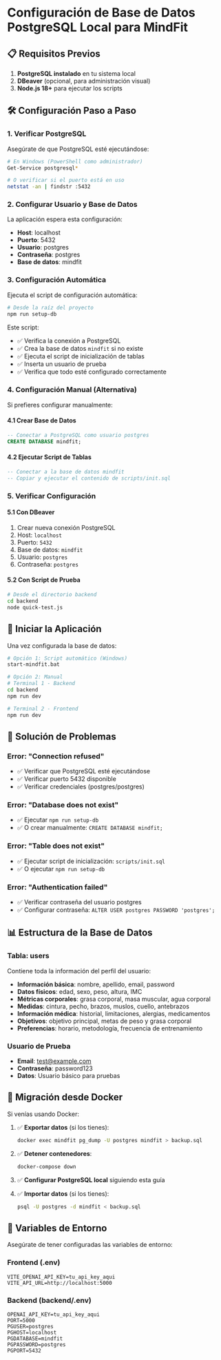 # Configuración de Base de Datos PostgreSQL Local para MindFit

## 📋 Requisitos Previos

1. **PostgreSQL instalado** en tu sistema local
2. **DBeaver** (opcional, para administración visual)
3. **Node.js 18+** para ejecutar los scripts

## 🛠️ Configuración Paso a Paso

### 1. Verificar PostgreSQL

Asegúrate de que PostgreSQL esté ejecutándose:

```bash
# En Windows (PowerShell como administrador)
Get-Service postgresql*

# O verificar si el puerto está en uso
netstat -an | findstr :5432
```

### 2. Configurar Usuario y Base de Datos

La aplicación espera esta configuración:

- **Host**: localhost
- **Puerto**: 5432
- **Usuario**: postgres
- **Contraseña**: postgres
- **Base de datos**: mindfit

### 3. Configuración Automática

Ejecuta el script de configuración automática:

```bash
# Desde la raíz del proyecto
npm run setup-db
```

Este script:
- ✅ Verifica la conexión a PostgreSQL
- ✅ Crea la base de datos `mindfit` si no existe
- ✅ Ejecuta el script de inicialización de tablas
- ✅ Inserta un usuario de prueba
- ✅ Verifica que todo esté configurado correctamente

### 4. Configuración Manual (Alternativa)

Si prefieres configurar manualmente:

#### 4.1 Crear Base de Datos
```sql
-- Conectar a PostgreSQL como usuario postgres
CREATE DATABASE mindfit;
```

#### 4.2 Ejecutar Script de Tablas
```sql
-- Conectar a la base de datos mindfit
-- Copiar y ejecutar el contenido de scripts/init.sql
```

### 5. Verificar Configuración

#### 5.1 Con DBeaver
1. Crear nueva conexión PostgreSQL
2. Host: `localhost`
3. Puerto: `5432`
4. Base de datos: `mindfit`
5. Usuario: `postgres`
6. Contraseña: `postgres`

#### 5.2 Con Script de Prueba
```bash
# Desde el directorio backend
cd backend
node quick-test.js
```

## 🚀 Iniciar la Aplicación

Una vez configurada la base de datos:

```bash
# Opción 1: Script automático (Windows)
start-mindfit.bat

# Opción 2: Manual
# Terminal 1 - Backend
cd backend
npm run dev

# Terminal 2 - Frontend
npm run dev
```

## 🔧 Solución de Problemas

### Error: "Connection refused"
- ✅ Verificar que PostgreSQL esté ejecutándose
- ✅ Verificar puerto 5432 disponible
- ✅ Verificar credenciales (postgres/postgres)

### Error: "Database does not exist"
- ✅ Ejecutar `npm run setup-db`
- ✅ O crear manualmente: `CREATE DATABASE mindfit;`

### Error: "Table does not exist"
- ✅ Ejecutar script de inicialización: `scripts/init.sql`
- ✅ O ejecutar `npm run setup-db`

### Error: "Authentication failed"
- ✅ Verificar contraseña del usuario postgres
- ✅ Configurar contraseña: `ALTER USER postgres PASSWORD 'postgres';`

## 📊 Estructura de la Base de Datos

### Tabla: users
Contiene toda la información del perfil del usuario:

- **Información básica**: nombre, apellido, email, password
- **Datos físicos**: edad, sexo, peso, altura, IMC
- **Métricas corporales**: grasa corporal, masa muscular, agua corporal
- **Medidas**: cintura, pecho, brazos, muslos, cuello, antebrazos
- **Información médica**: historial, limitaciones, alergias, medicamentos
- **Objetivos**: objetivo principal, metas de peso y grasa corporal
- **Preferencias**: horario, metodología, frecuencia de entrenamiento

### Usuario de Prueba
- **Email**: test@example.com
- **Contraseña**: password123
- **Datos**: Usuario básico para pruebas

## 🔄 Migración desde Docker

Si venías usando Docker:

1. ✅ **Exportar datos** (si los tienes):
   ```bash
   docker exec mindfit pg_dump -U postgres mindfit > backup.sql
   ```

2. ✅ **Detener contenedores**:
   ```bash
   docker-compose down
   ```

3. ✅ **Configurar PostgreSQL local** siguiendo esta guía

4. ✅ **Importar datos** (si los tienes):
   ```bash
   psql -U postgres -d mindfit < backup.sql
   ```

## 📝 Variables de Entorno

Asegúrate de tener configuradas las variables de entorno:

### Frontend (.env)
```env
VITE_OPENAI_API_KEY=tu_api_key_aqui
VITE_API_URL=http://localhost:5000
```

### Backend (backend/.env)
```env
OPENAI_API_KEY=tu_api_key_aqui
PORT=5000
PGUSER=postgres
PGHOST=localhost
PGDATABASE=mindfit
PGPASSWORD=postgres
PGPORT=5432
```
